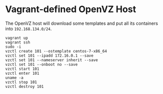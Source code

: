 # Vagrant-defined OpenVZ Host

The OpenVZ host will download some templates and put all its containers into `192.168.134.0/24`.

    vagrant up
    vagrant ssh
    sudo -i
    vzctl create 101 --ostemplate centos-7-x86_64
    vzctl set 101 --ipadd 172.16.0.1 --save
    vzctl set 101 --nameserver inherit --save
    vzctl set 101 --onboot no --save
    vzctl start 101
    vzctl enter 101
    uname -a
    vzctl stop 101
    vzctl destroy 101
